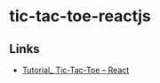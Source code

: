 # tic-tac-toe-reactjs


## Links

- [Tutorial_ Tic-Tac-Toe – React](https://react.dev/learn/tutorial-tic-tac-toe)
